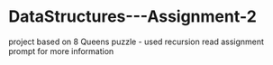 # DataStructures---Assignment-2
project based on 8 Queens puzzle - used recursion
read assignment prompt for more information

